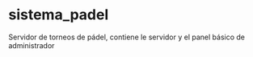 # sistema_padel
Servidor de torneos de pádel, contiene le servidor y el panel básico de administrador 
